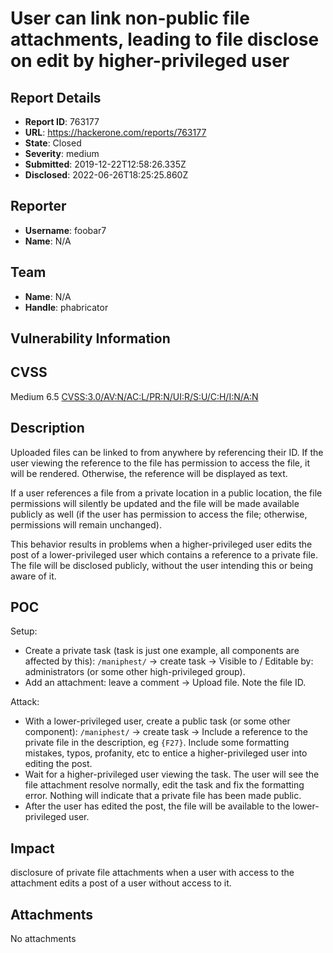 # User can link non-public file attachments, leading to file disclose on edit by higher-privileged user

## Report Details
- **Report ID**: 763177
- **URL**: https://hackerone.com/reports/763177
- **State**: Closed
- **Severity**: medium
- **Submitted**: 2019-12-22T12:58:26.335Z
- **Disclosed**: 2022-06-26T18:25:25.860Z

## Reporter
- **Username**: foobar7
- **Name**: N/A

## Team
- **Name**: N/A
- **Handle**: phabricator

## Vulnerability Information
CVSS
----

Medium 6.5 [CVSS:3.0/AV:N/AC:L/PR:N/UI:R/S:U/C:H/I:N/A:N](https://www.first.org/cvss/calculator/3.0#CVSS:3.0/AV:N/AC:L/PR:N/UI:R/S:U/C:H/I:N/A:N)

Description
-----------

Uploaded files can be linked to from anywhere by referencing their ID. If the user viewing the reference to the file has permission to access the file, it will be rendered. Otherwise, the reference will be displayed as text.

If a user references a file from a private location in a public location, the file permissions will silently be updated and the file will be made available publicly as well (if the user has permission to access the file; otherwise, permissions will remain unchanged).

This behavior results in problems when a higher-privileged user edits the post of a lower-privileged user which contains a reference to a private file. The file will be disclosed publicly, without the user intending this or being aware of it.

POC
---

Setup:

- Create a private task (task is just one example, all components are affected by this): `/maniphest/` -> create task -> Visible to / Editable by: administrators (or some other high-privileged group).
- Add an attachment: leave a comment -> Upload file. Note the file ID.

Attack:

- With a lower-privileged user, create a public task (or some other component): `/maniphest/` -> create task -> Include a reference to the private file in the description, eg `{F27}`. Include some formatting mistakes, typos, profanity, etc to entice a higher-privileged user into editing the post.
- Wait for a higher-privileged user viewing the task. The user will see the file attachment resolve normally, edit the task and fix the formatting error. Nothing will indicate that a private file has been made public.
- After the user has edited the post, the file will be available to the lower-privileged user.

## Impact

disclosure of private file attachments when a user with access to the attachment edits a post of a user without access to it.

## Attachments
No attachments
